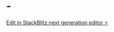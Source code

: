 # -

[Edit in StackBlitz next generation editor ⚡️](https://stackblitz.com/~/github.com/silencebeat1/-)